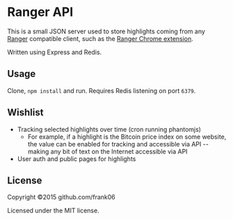 # Ranger API

This is a small JSON server used to store highlights coming from any [Ranger](https://github.com/frank06/ranger) compatible client, such as the [Ranger Chrome extension](https://github.com/frank06/ranger-extension).

Written using Express and Redis.

## Usage

Clone, `npm install` and run. Requires Redis listening on port `6379`.

## Wishlist

 - Tracking selected highlights over time (cron running phantomjs)
   - For example, if a highlight is the Bitcoin price index on some website, the value can be enabled for tracking and accessible via API -- making any bit of text on the Internet accessible via API
 - User auth and public pages for highlights

## License

Copyright ©2015 github.com/frank06

Licensed under the MIT license.